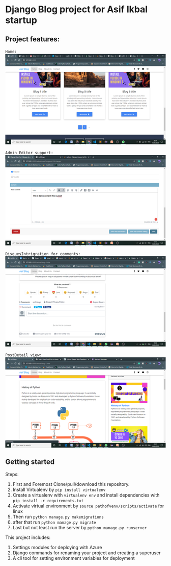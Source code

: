 # Django Blog project for Asif Ikbal startup

## Project features:

` Home: `
![alt text](https://github.com/itsmayank0/Asif_Blogs/blob/master/Home.png?raw=true)

` Admin Editor support: `
![alt text](https://github.com/itsmayank0/Asif_Blogs/blob/master/EditorSupport.png?raw=true)

` DisquesIntrigration for comments: `
![alt text](https://github.com/itsmayank0/Asif_Blogs/blob/master/DisquesIntrigration.png?raw=true)

` PostDetail view: `
![alt text](https://github.com/itsmayank0/Asif_Blogs/blob/master/PostDetail.png?raw=true)


## Getting started

Steps:

1. First and Foremost Clone/pull/download this repository.
2. Install Virtualenv by `pip install virtualenv`
3. Create a virtualenv with `virtualenv env` and install dependencies with `pip install -r requirements.txt`
4. Activate virtual environment by `source pathofvenv/scripts/activate` for linux
5. Then run `python manage.py makemigrations`
6. after that run `python manage.py migrate`
7. Last but not least run the server by `python manage.py runserver`

This project includes:

1. Settings modules for deploying with Azure
2. Django commands for renaming your project and creating a superuser
3. A cli tool for setting environment variables for deployment
